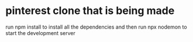 # pinterest clone that is being made 
run npm install to install all the dependencies 
and then run npx nodemon to start the development server
